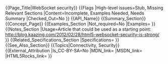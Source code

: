 {{Page_Title|WebSocket security}}
{{Flags
|High-level issues=Stub, Missing Relevant Sections
|Content=Incomplete, Examples Needed, Needs Summary
|Checked_Out=No
}}
{{API_Name}}
{{Summary_Section}}
{{Concept_Page}}
{{Examples_Section
|Not_required=No
|Examples=
}}
{{Notes_Section
|Usage=Article that could be used as a starting point:
http://blog.kaazing.com/2012/02/28/html5-websocket-security-is-strong/
}}
{{Related_Specifications_Section
|Specifications=
}}
{{See_Also_Section}}
{{Topics|Connectivity, Security}}
{{External_Attribution
|Is_CC-BY-SA=No
|MDN_link=
|MSDN_link=
|HTML5Rocks_link=
}}